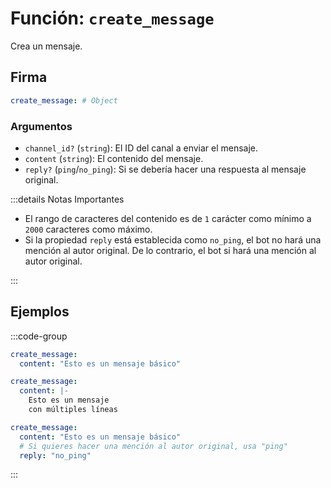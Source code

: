 # Función: `create_message`

Crea un mensaje.

## Firma

```yml
create_message: # Object
```

### Argumentos

- `channel_id?` (`string`): El ID del canal a enviar el mensaje.
- `content` (`string`): El contenido del mensaje.
- `reply?` (`ping`/`no_ping`): Si se debería hacer una respuesta al mensaje original.

:::details Notas Importantes

- El rango de caracteres del contenido es de `1` carácter como mínimo a `2000` caracteres como máximo.
- Si la propiedad `reply` está establecida como `no_ping`, el bot no hará una mención al autor original. De lo contrario, el bot si hará una mención al autor original.

:::

## Ejemplos

:::code-group

```yml [Mensaje Básico]
create_message:
  content: "Esto es un mensaje básico"
```

```yml [Saltos de Línea]
create_message:
  content: |-
    Esto es un mensaje
    con múltiples líneas
```

```yml [Como una Respuesta]
create_message:
  content: "Esto es un mensaje básico"
  # Si quieres hacer una mención al autor original, usa "ping"
  reply: "no_ping"
```

:::
